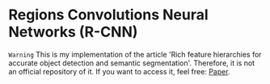 # Regions Convolutions Neural Networks (R-CNN)

`Warning` This is my implementation of the article 'Rich feature hierarchies for accurate object detection and semantic segmentation'. Therefore, it is not an official repository of it. If you want to access it, feel free: [Paper](https://arxiv.org/pdf/1311.2524.pdf).
